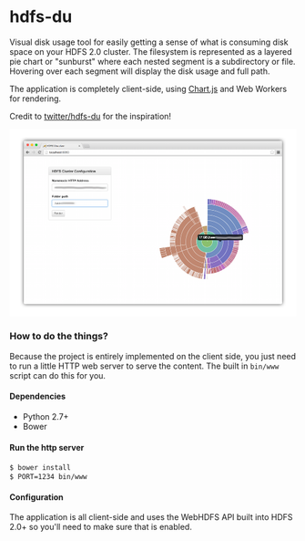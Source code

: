 
# hdfs-du

Visual disk usage tool for easily getting a sense of what is consuming disk space on your HDFS 2.0 cluster. The filesystem is represented as a layered pie chart or "sunburst" where each nested segment is a subdirectory or file. Hovering over each segment will display the disk usage and full path.

The application is completely client-side, using [Chart.js](http://www.chartjs.org) and Web Workers for rendering.

Credit to [twitter/hdfs-du](http://github.com/twitter/hdfs-du) for the inspiration!

![](screenshot.png)

### How to do the things?

Because the project is entirely implemented on the client side, you just need to run a little HTTP web server to serve the content. The built in `bin/www` script can do this for you.

#### Dependencies

- Python 2.7+
- Bower

#### Run the http server

```
$ bower install
$ PORT=1234 bin/www
```

#### Configuration

The application is all client-side and uses the WebHDFS API built into HDFS 2.0+ so you'll need to make sure that is enabled.
